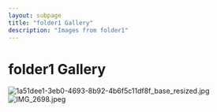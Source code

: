 ```yaml
---
layout: subpage
title: "folder1 Gallery"
description: "Images from folder1"
---
```


# folder1 Gallery

![1a51dee1-3eb0-4693-8b92-4b6f5c11df8f_base_resized.jpg](https://kennyanoano.github.io/_photos_Articles/folder1/1a51dee1-3eb0-4693-8b92-4b6f5c11df8f_base_resized.jpg)
![IMG_2698.jpeg](/folder1/IMG_2698.jpeg)
